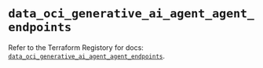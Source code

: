 # `data_oci_generative_ai_agent_agent_endpoints`

Refer to the Terraform Registory for docs: [`data_oci_generative_ai_agent_agent_endpoints`](https://registry.terraform.io/providers/oracle/oci/6.18.0/docs/data-sources/generative_ai_agent_agent_endpoints).
